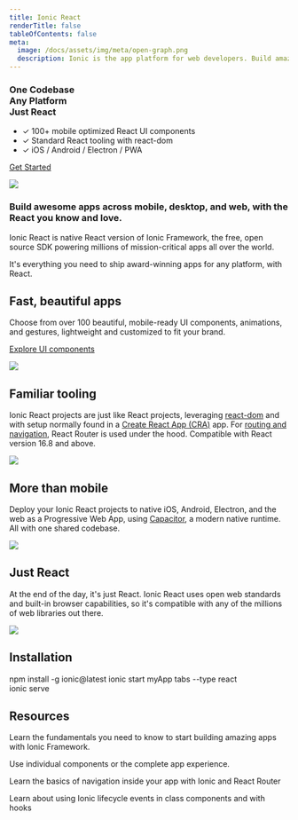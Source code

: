 ```yaml
---
title: Ionic React
renderTitle: false
tableOfContents: false
meta:
  image: /docs/assets/img/meta/open-graph.png
  description: Ionic is the app platform for web developers. Build amazing mobile, web, and desktop apps all with one shared code base and open web standards
---
```


<div class='flex main-flex'>
  <div class="pull-left">
  <h3>One Codebase <br/> Any Platform <br/> <strong>Just React</strong></h3>

 - ✓ 100+ mobile optimized React UI components
 - ✓ Standard React tooling with react-dom
 - ✓ iOS / Android / Electron / PWA

  [Get Started](#installation)

  </div>

  <div class="pull-right">
  <img src="/docs/assets/img/frameworks/react-logo.png" />
  </div>
</div>


### Build awesome apps across mobile, desktop, and web, with the React you know and love.


Ionic React is native React version of Ionic Framework, the free, open source SDK powering millions of mission-critical apps all over the world.

It's everything you need to ship award-winning apps for any platform, with React.


<div class="flex" >

<div class="pull-left">

## Fast, beautiful apps

Choose from over 100 beautiful, mobile-ready UI components, animations, and gestures, lightweight and customized to fit your brand.

[Explore UI components](/docs/components)

</div>

<div class="pull-right">
  <img src="/docs/assets/icons/feature-guide-components-icon.png" />
</div>

</div>



<div class="flex reverse" >

<div class="pull-left">

## Familiar tooling

Ionic React projects are just like React projects, leveraging [react-dom](https://reactjs.org/docs/react-dom.html) and with setup normally found in a [Create React App (CRA)](https://github.com/facebook/create-react-app) app. For [routing and navigation](/docs/react/navigation), React Router is used under the hood.
Compatible with React version 16.8 and above.

</div>

<div class="pull-right">
  <img src="/docs/assets/img/frameworks/react-cli.png" class="cli" />
</div>

</div>

<div class="flex">

<div class="pull-left">

## More than mobile

Deploy your Ionic React projects to native iOS, Android, Electron, and the web as a Progressive Web App, using [Capacitor](https://capacitor.ionicframework.com), a modern native runtime. All with one shared codebase.

</div>

<div class="pull-right">
  <img src="/docs/assets/img/native-platforms/group-shot.png" />
</div>

</div>

<div class="flex reverse">

  <div class="pull-left">

## Just React

At the end of the day, it's just React. Ionic React uses open web standards and built-in browser capabilities, so it's compatible with any of the millions of web libraries out there.

  </div>

  <div class="pull-right">
    <img src="/docs/assets/img/frameworks/react.svg" />
  </div>

</div>

## Installation

<command-line>
    <command-prompt>npm install -g ionic@latest</command-prompt>
    <command-prompt>ionic start myApp tabs --type react</command-prompt>
    <br/>
    <command-prompt>ionic serve <command-cursor blink></command-cursor></command-prompt>
</command-line>


## Resources

<docs-cards>
  <docs-card header="Getting Started" href="/docs/react/your-first-app" icon="/docs/assets/icons/feature-component-actionsheet-icon.png">
    <p>Learn the fundamentals you need to know to start building amazing apps with Ionic Framework.</p>
  </docs-card>

  <docs-card header="Add Ionic to Existing React App" href="https://dev.to/ionic/adding-ionic-react-to-an-existing-react-project-4kib" icon="/docs/assets/icons/logo-react-icon.png">
    <p>Use individual components or the complete app experience.</p>
  </docs-card>

  <docs-card header="Navigation" href="/docs/react/navigation" icon="/docs/assets/icons/feature-component-navigation-icon.png">
    <p>Learn the basics of navigation inside your app with Ionic and React Router</p>
  </docs-card>

  <docs-card header="Lifecycle" href="/docs/react/lifecycle" icon="/docs/assets/icons/feature-guide-components-icon.png">
    <p>Learn about using Ionic lifecycle events in class components and with hooks</p>
  </docs-card>


</docs-cards>
